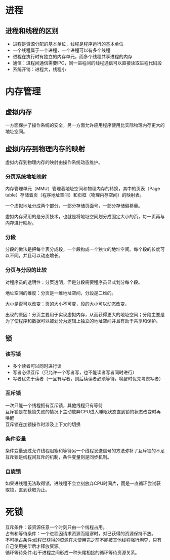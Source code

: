 
# 进程  

## 进程和线程的区别  
- 进程是资源分配的基本单位，线程是程序运行的基本单位  
- 一个线程属于一个进程，一个进程可以有多个线程  
- 进程在执行时有独立的内存单元，而多个线程共享进程的内存  
- 通信：进程间通信需要IPC，同一进程间的线程通信可以直接读取进程代码段  
- 系统开销：进程大，线程小  

# 内存管理  
## 虚拟内存  
一方面保护了操作系统的安全，另一方面允许应用程序使用比实际物理内存更大的地址空间。  

## 虚拟内存到物理内存的映射  
虚拟内存到物理内存的映射由操作系统动态维护。  
### 分页系统地址映射  
内存管理单元（MMU）管理着地址空间和物理内存的转换，其中的页表（Page table）存储着页（程序地址空间）和页框（物理内存空间）的映射表。

一个虚拟地址分成两个部分，一部分存储页面号，一部分存储偏移量。

虚拟内存采用的是分页技术，也就是将地址空间划分成固定大小的页，每一页再与内存进行映射。





### 分段  
分段的做法是把每个表分成段，一个段构成一个独立的地址空间。每个段的长度可以不同，并且可以动态增长。




### 分页与分段的比较
对程序员的透明性：分页透明，但是分段需要程序员显式划分每个段。

地址空间的维度：分页是一维地址空间，分段是二维的。

大小是否可以改变：页的大小不可变，段的大小可以动态改变。

出现的原因：分页主要用于实现虚拟内存，从而获得更大的地址空间；分段主要是为了使程序和数据可以被划分为逻辑上独立的地址空间并且有助于共享和保护。




## 锁  
### 读写锁  
- 多个读者可以同时进行读  
- 写者必须互斥（只允许一个写者写，也不能读者写者同时进行）  
- 写者优先于读者（一旦有写者，则后续读者必须等待，唤醒时优先考虑写者）  


### 互斥锁  
一次只能一个线程拥有互斥锁，其他线程只有等待  
互斥锁是在抢锁失败的情况下主动放弃CPU进入睡眠状态直到锁的状态改变时再唤醒  
互斥锁在加锁操作时涉及上下文的切换  

### 条件变量  
条件变量通过允许线程阻塞和等待另一个线程发送信号的方法弥补了互斥锁的不足  
互斥锁是线程间互斥的机制，条件变量则是同步机制。  

### 自旋锁  
如果进线程无法取得锁，进线程不会立刻放弃CPU时间片，而是一直循环尝试获取锁，直到获取为止。  

# 死锁  

互斥条件：该资源任意一个时刻只由一个线程占用。  
占有和等待条件：一个进程因请求资源而阻塞时，对已获得的资源保持不放。  
不可抢占条件:线程已获得的资源在未使用完之前不能被其他线程强行剥夺，只有自己使用完毕后才释放资源。  
循环等待条件:若干进程之间形成一种头尾相接的循环等待资源关系。  









